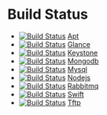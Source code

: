 Build Status
============

* [![Build Status](https://secure.travis-ci.org/branan/puppet-apt.png)](http://travis-ci.org/branan/puppet-apt) [Apt](https://github.com/branan/puppet-apt)
* [![Build Status](https://secure.travis-ci.org/branan/puppetlabs-glance.png)](http://travis-ci.org/branan/puppetlabs-glance) [Glance](https://github.com/branan/puppetlabs-glance)
* [![Build Status](https://secure.travis-ci.org/branan/puppetlabs-keystone.png)](http://travis-ci.org/branan/puppetlabs-keystone) [Keystone](https://github.com/branan/puppetlabs-keystone)
* [![Build Status](https://secure.travis-ci.org/branan/puppetlabs-mongodb.png)](http://travis-ci.org/branan/puppetlabs-mongodb) [Mongodb](https://github.com/branan/puppetlabs-mongodb)
* [![Build Status](https://secure.travis-ci.org/branan/puppetlabs-mysql.png)](http://travis-ci.org/branan/puppetlabs-mysql) [Mysql](https://github.com/branan/puppetlabs-mysql)
* [![Build Status](https://secure.travis-ci.org/branan/puppetlabs-nodejs.png)](http://travis-ci.org/branan/puppetlabs-nodejs) [Nodejs](https://github.com/branan/puppetlabs-nodejs)
* [![Build Status](https://secure.travis-ci.org/branan/puppetlabs-rabbitmq.png)](http://travis-ci.org/branan/puppetlabs-rabbitmq) [Rabbitmq](https://github.com/branan/puppetlabs-rabbitmq)
* [![Build Status](https://secure.travis-ci.org/branan/puppetlabs-swift.png)](http://travis-ci.org/branan/puppetlabs-swift) [Swift](https://github.com/branan/puppetlabs-swift)
* [![Build Status](https://secure.travis-ci.org/branan/puppetlabs-tftp.png)](http://travis-ci.org/branan/puppetlabs-tftp) [Tftp](https://github.com/branan/puppetlabs-tftp)